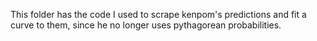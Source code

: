 This folder has the code I used to scrape kenpom's predictions and fit a curve to them, since he no longer uses pythagorean probabilities.
